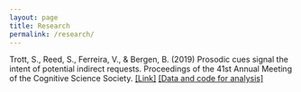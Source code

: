 ```yaml
---
layout: page
title: Research
permalink: /research/
---
```


Trott, S., Reed, S., Ferreira, V., & Bergen, B. (2019) Prosodic cues signal the intent of potential indirect requests. Proceedings of the 41st Annual Meeting of the Cognitive Science Society. [[Link]](https://www.researchgate.net/publication/335313498_Prosodic_cues_signal_the_intent_of_potential_indirect_requests/citations) [[Data and code for analysis]](https://github.com/seantrott/prosody_indirect_requests)